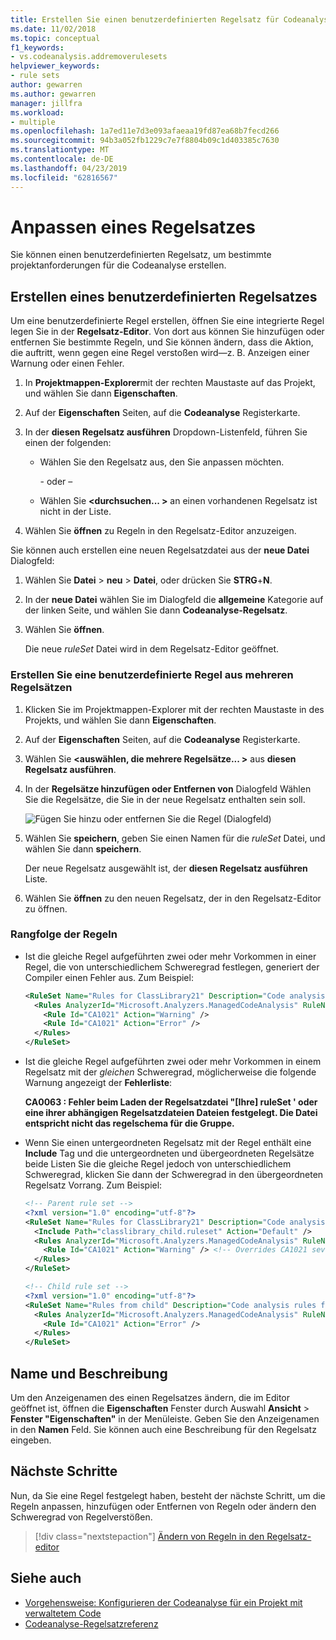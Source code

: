 ```yaml
---
title: Erstellen Sie einen benutzerdefinierten Regelsatz für Codeanalyse
ms.date: 11/02/2018
ms.topic: conceptual
f1_keywords:
- vs.codeanalysis.addremoverulesets
helpviewer_keywords:
- rule sets
author: gewarren
ms.author: gewarren
manager: jillfra
ms.workload:
- multiple
ms.openlocfilehash: 1a7ed11e7d3e093afaeaa19fd87ea68b7fecd266
ms.sourcegitcommit: 94b3a052fb1229c7e7f8804b09c1d403385c7630
ms.translationtype: MT
ms.contentlocale: de-DE
ms.lasthandoff: 04/23/2019
ms.locfileid: "62816567"
---
```

# <a name="customize-a-rule-set"></a>Anpassen eines Regelsatzes

Sie können einen benutzerdefinierten Regelsatz, um bestimmte projektanforderungen für die Codeanalyse erstellen.

## <a name="create-a-custom-rule-set"></a>Erstellen eines benutzerdefinierten Regelsatzes

Um eine benutzerdefinierte Regel erstellen, öffnen Sie eine integrierte Regel legen Sie in der **Regelsatz-Editor**. Von dort aus können Sie hinzufügen oder entfernen Sie bestimmte Regeln, und Sie können ändern, dass die Aktion, die auftritt, wenn gegen eine Regel verstoßen wird&mdash;z. B. Anzeigen einer Warnung oder einen Fehler.

1. In **Projektmappen-Explorer**mit der rechten Maustaste auf das Projekt, und wählen Sie dann **Eigenschaften**.

2. Auf der **Eigenschaften** Seiten, auf die **Codeanalyse** Registerkarte.

3. In der **diesen Regelsatz ausführen** Dropdown-Listenfeld, führen Sie einen der folgenden:

   - Wählen Sie den Regelsatz aus, den Sie anpassen möchten.

     \- oder –

   - Wählen Sie  **\<durchsuchen... >** an einen vorhandenen Regelsatz ist nicht in der Liste.

4. Wählen Sie **öffnen** zu Regeln in den Regelsatz-Editor anzuzeigen.

Sie können auch erstellen eine neuen Regelsatzdatei aus der **neue Datei** Dialogfeld:

1. Wählen Sie **Datei** > **neu** > **Datei**, oder drücken Sie **STRG**+**N**.

2. In der **neue Datei** wählen Sie im Dialogfeld die **allgemeine** Kategorie auf der linken Seite, und wählen Sie dann **Codeanalyse-Regelsatz**.

3. Wählen Sie **öffnen**.

   Die neue *ruleSet* Datei wird in dem Regelsatz-Editor geöffnet.

### <a name="create-a-custom-rule-set-from-multiple-rule-sets"></a>Erstellen Sie eine benutzerdefinierte Regel aus mehreren Regelsätzen

1. Klicken Sie im Projektmappen-Explorer mit der rechten Maustaste in des Projekts, und wählen Sie dann **Eigenschaften**.

2. Auf der **Eigenschaften** Seiten, auf die **Codeanalyse** Registerkarte.

3. Wählen Sie  **\<auswählen, die mehrere Regelsätze... >** aus **diesen Regelsatz ausführen**.

4. In der **Regelsätze hinzufügen oder Entfernen von** Dialogfeld Wählen Sie die Regelsätze, die Sie in der neue Regelsatz enthalten sein soll.

   ![Fügen Sie hinzu oder entfernen Sie die Regel (Dialogfeld)](media/add-remove-rule-sets.png)

5. Wählen Sie **speichern**, geben Sie einen Namen für die *ruleSet* Datei, und wählen Sie dann **speichern**.

   Der neue Regelsatz ausgewählt ist, der **diesen Regelsatz ausführen** Liste.

6. Wählen Sie **öffnen** zu den neuen Regelsatz, der in den Regelsatz-Editor zu öffnen.

### <a name="rule-precedence"></a>Rangfolge der Regeln

- Ist die gleiche Regel aufgeführten zwei oder mehr Vorkommen in einer Regel, die von unterschiedlichem Schweregrad festlegen, generiert der Compiler einen Fehler aus. Zum Beispiel:

   ```xml
   <RuleSet Name="Rules for ClassLibrary21" Description="Code analysis rules for ClassLibrary21.csproj." ToolsVersion="15.0">
     <Rules AnalyzerId="Microsoft.Analyzers.ManagedCodeAnalysis" RuleNamespace="Microsoft.Rules.Managed">
       <Rule Id="CA1021" Action="Warning" />
       <Rule Id="CA1021" Action="Error" />
     </Rules>
   </RuleSet>
   ```

- Ist die gleiche Regel aufgeführten zwei oder mehr Vorkommen in einem Regelsatz mit der *gleichen* Schweregrad, möglicherweise die folgende Warnung angezeigt der **Fehlerliste**:

   **CA0063 : Fehler beim Laden der Regelsatzdatei "\[Ihre] ruleSet ' oder eine ihrer abhängigen Regelsatzdateien Dateien festgelegt. Die Datei entspricht nicht das regelschema für die Gruppe.**

- Wenn Sie einen untergeordneten Regelsatz mit der Regel enthält eine **Include** Tag und die untergeordneten und übergeordneten Regelsätze beide Listen Sie die gleiche Regel jedoch von unterschiedlichem Schweregrad, klicken Sie dann der Schweregrad in den übergeordneten Regelsatz Vorrang. Zum Beispiel:

   ```xml
   <!-- Parent rule set -->
   <?xml version="1.0" encoding="utf-8"?>
   <RuleSet Name="Rules for ClassLibrary21" Description="Code analysis rules for ClassLibrary21.csproj." ToolsVersion="15.0">
     <Include Path="classlibrary_child.ruleset" Action="Default" />
     <Rules AnalyzerId="Microsoft.Analyzers.ManagedCodeAnalysis" RuleNamespace="Microsoft.Rules.Managed">
       <Rule Id="CA1021" Action="Warning" /> <!-- Overrides CA1021 severity from child rule set -->
     </Rules>
   </RuleSet>

   <!-- Child rule set -->
   <?xml version="1.0" encoding="utf-8"?>
   <RuleSet Name="Rules from child" Description="Code analysis rules from child." ToolsVersion="15.0">
     <Rules AnalyzerId="Microsoft.Analyzers.ManagedCodeAnalysis" RuleNamespace="Microsoft.Rules.Managed">
       <Rule Id="CA1021" Action="Error" />
     </Rules>
   </RuleSet>
   ```

## <a name="name-and-description"></a>Name und Beschreibung

Um den Anzeigenamen des einen Regelsatzes ändern, die im Editor geöffnet ist, öffnen die **Eigenschaften** Fenster durch Auswahl **Ansicht** > **Fenster "Eigenschaften"** in der Menüleiste. Geben Sie den Anzeigenamen in den **Namen** Feld. Sie können auch eine Beschreibung für den Regelsatz eingeben.

## <a name="next-steps"></a>Nächste Schritte

Nun, da Sie eine Regel festgelegt haben, besteht der nächste Schritt, um die Regeln anpassen, hinzufügen oder Entfernen von Regeln oder ändern den Schweregrad von Regelverstößen.

> [!div class="nextstepaction"]
> [Ändern von Regeln in den Regelsatz-editor](../code-quality/working-in-the-code-analysis-rule-set-editor.md)

## <a name="see-also"></a>Siehe auch

- [Vorgehensweise: Konfigurieren der Codeanalyse für ein Projekt mit verwaltetem Code](../code-quality/how-to-configure-code-analysis-for-a-managed-code-project.md)
- [Codeanalyse-Regelsatzreferenz](../code-quality/rule-set-reference.md)
